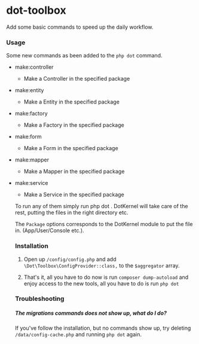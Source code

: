 # dot-toolbox

Add some basic commands to speed up the daily workflow.

### Usage

Some new commands as been added to the `php dot` command.

* make:controller <name> <package>
    * Make a Controller in the specified package

* make:entity <name> <package>
    * Make a Entity in the specified package

* make:factory <name> <package>
    * Make a Factory in the specified package

* make:form <name> <package>
    * Make a Form in the specified package

* make:mapper <name> <package> <table>
    * Make a Mapper in the specified package

* make:service <name> <package>
    * Make a Service in the specified package

To run any of them simply run php dot <command>.
DotKernel will take care of the rest, putting the files in the
right directory etc.

The `Package` options corresponds to the DotKernel module to put the file in. (App/User/Console etc.).

### Installation

1) Open up `/config/config.php` and add `\Dot\Toolbox\ConfigProvider::class,` to the `$aggregator` array.

2) That's it, all you have to do now is run `composer dump-autoload` and enjoy access to the new tools, all you have to do is run `php dot`


### Troubleshooting

##### The migrations commands does not show up, what do I do?
If you've follow the installation, but no commands show up, try deleting `/data/config-cache.php` and running `php dot` again.
